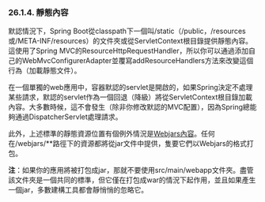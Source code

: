 ### 26.1.4. 靜態內容

默認情況下，Spring Boot從classpath下一個叫/static（/public，/resources或/META-INF/resources）的文件夾或從ServletContext根目錄提供靜態內容。這使用了Spring MVC的ResourceHttpRequestHandler，所以你可以通過添加自己的WebMvcConfigurerAdapter並覆寫addResourceHandlers方法來改變這個行為（加載靜態文件）。

在一個單獨的web應用中，容器默認的servlet是開啟的，如果Spring決定不處理某些請求，默認的servlet作為一個回退（降級）將從ServletContext根目錄加載內容。大多數時候，這不會發生（除非你修改默認的MVC配置），因為Spring總能夠通過DispatcherServlet處理請求。

此外，上述標準的靜態資源位置有個例外情況是[Webjars內容](http://www.webjars.org/)。任何在/webjars/**路徑下的資源都將從jar文件中提供，隻要它們以Webjars的格式打包。

**注**：如果你的應用將被打包成jar，那就不要使用src/main/webapp文件夾。盡管該文件夾是一個共同的標準，但它僅在打包成war的情況下起作用，並且如果產生一個jar，多數建構工具都會靜悄悄的忽略它。
